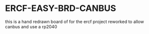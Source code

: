 # ERCF-EASY-BRD-CANBUS
this is a hand redrawn board of for the ercf project reworked to allow canbus and use a rp2040
